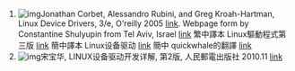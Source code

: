 1. ![img](http://lwn.net/Kernel/LDD3/cover.gif)Jonathan Corbet, Alessandro Rubini, and Greg Kroah-Hartman, Linux Device Drivers, 3/e, O'reilly 2005 [link](http://lwn.net/Kernel/LDD3/). Webpage form by Constantine Shulyupin from Tel Aviv, Israel [link](http://www.makelinux.net/ldd3/) 繁中譯本 Linux驅動程式第三版 [link](http://www.oreilly.com.tw/product_linux.php?id=a184) 簡中譯本 Linux设备驱动 [link](http://www.deansys.com/doc/ldd3/) 簡中 quickwhale的翻譯 [link](http://www.unixresources.net/linux/clf/Tworkshop/archive/00/00/61/17/611728.html)
2. ![img](http://www.ptpress.com.cn/books/covers/23657.jpg)宋宝华, LINUX设备驱动开发详解, 第2版, 人民郵電出版社 2010.11 [link](http://www.ptpress.com.cn/Book.aspx?id=19647)
